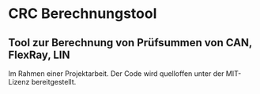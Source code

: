 # CRC Berechnungstool
## Tool zur Berechnung von Prüfsummen von CAN, FlexRay, LIN
Im Rahmen einer Projektarbeit. Der Code wird quelloffen unter der MIT-Lizenz bereitgestellt.
